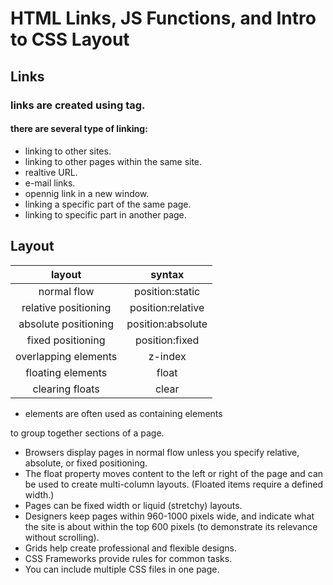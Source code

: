 # HTML Links, JS Functions, and Intro to CSS Layout
## Links
### links are created using </a> tag.
#### there are several type of linking:
* linking to other sites.
* linking to other pages within the same site.
* realtive URL.
* e-mail links.
* opennig link in a new window.
* linking a specific part of the same page.
* linking to specific part in another page.
## Layout
|layout                  |syntax        |
|:---:                   | :---:        |
|normal flow             |position:static|
|relative positioning    |position:relative|
|absolute positioning    |position:absolute|
|fixed positioning       |position:fixed  |
|overlapping elements    | z-index   |
|floating elements       | float    |
|clearing floats         |clear  |
* <div> elements are often used as containing elements
to group together sections of a page.
*  Browsers display pages in normal  flow     unless you
specify relative, absolute, or fixed positioning.
* The float property moves content to the left or right
of the page and can be used to create multi-column
layouts. (Floated items require a defined width.)
* Pages can be fixed width or liquid (stretchy) layouts.
* Designers keep pages within 960-1000 pixels wide,
and indicate what the site is about within the top 600
pixels (to demonstrate its relevance without scrolling).
* Grids help create professional and flexible designs.
* CSS Frameworks provide rules for common tasks.
* You can include multiple CSS files in one page.